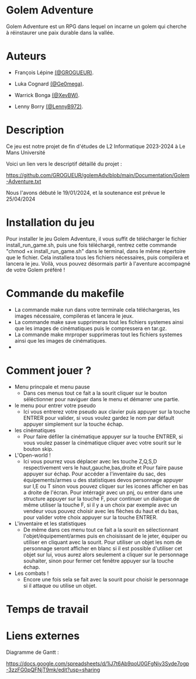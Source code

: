 
# Golem Adventure

Golem Adventure est un RPG dans lequel on incarne un golem qui cherche à réinstaurer une paix durable dans la vallée.

# Auteurs
- François Lépine [(@GROGUEUR)](https://github.com/GROGUEUR).

- Luka Cognard [(@Ge0mega)](https://github.com/Ge0mega).

- Warrick Bonga [(@XevBW)](https://github.com/XevBW).

- Lenny Borry [(@LennyB972)](https://github.com/LennyB972).

# Description
Ce jeu est notre projet de fin d'études de 
L2 Informatique 2023-2024 à Le Mans Université

Voici un lien vers le descriptif détaillé du projet :

 https://github.com/GROGUEUR/golemAdv/blob/main/Documentation/Golem-Adventure.txt


Nous l'avons débuté le 19/01/2024, et la soutenance est prévue le 25/04/2024

# Installation du jeu
  Pour installer le jeu Golem Adventure, il vous suffit de télécharger le fichier install_run_game.sh, puis une fois téléchargé,
  rentrez cette commande "chmod +x install_run_game.sh" dans le terminal, dans le même répertoire que le fichier.
  Cela installera tous les fichiers nécessaires, puis compilera et lancera le jeu.
  Voilà, vous pouvez désormais partir à l'aventure accompagné de votre Golem préféré !

# Commande du makefile
 - La commande make run dans votre terminale cela téléchargeras, les images nécessaire, compileras et lancera le jeux.
 - La commande make save supprimeras tout les fichiers systemes ainsi que les images de cinématiques puis le compressera en tar.gz.
 - La commande make mrproper supprimeras tout les fichiers systemes ainsi que les images de cinématiques.
 - 
# Comment jouer ?
- Menu princpale et menu pause
  - Dans ces menus tout ce fait a la sourit cliquer sur le bouton séléctionner pour naviguer dans le menu et démarrer une partie.
- le menu pour entrer votre pseudo
  - Ici vous entrerez votre pseudo aux clavier puis appuyer sur la touche ENTRER pour valider, si vous voulez gardez le nom par défault appuyer simplement sur la touche échap.
- les cinématiques
  - Pour faire défiler la cinématique appuyer sur la touche ENTRER, si vous voulez passer la cinématique cliquer avec votre sourit sur le bouton skip.
- L'Open-world !
  - Ici vous pourrez vous déplacer avec les touche Z,Q,S,D respectivement vers le haut,gauche,bas,droite et Pour faire pause appuyer sur échap.
   Pour accéder a l'inventaire du sac, des équipements/armes u des statistiques devos personnage appuyer sur I,E ou T sinon vous pouvez cliquer sur les icones afficher en bas a droite de l'écran.
   Pour intérragir avec un pnj, ou entrer dans une structure appuyer sur la touche F, pour continuer un dialogue de même utiliser la touche F,
   si il y a un choix par exemple avec un vendeur vous pouvez choisir avec les flèches du haut et du bas, pour valider votre choix appuyer sur la touche ENTRER.
- L'inventaire et les statistiques
  - De même dans ces menu tout ce fait a la sourit en sélectionnant l'objet/équipement/armes puis en choisissant de le jeter, équiper ou utiliser en cliquant avec la sourit.
   Pour utiliser un objet les nom de personnage seront afficher en blanc si il est possible d'utiliser cet objet sur lui, vous aurez alors seulement a cliquer sur le personnage souhaiter,
   sinon pour fermer cet fenêtre appuyer sur la touche échap.
- Les combats !
  - Encore une fois sela se fait avec la sourit pour choisir le personnage si il attaque ou utilise un objet.

# Temps de travail


# Liens externes
Diagramme de Gantt : 

https://docs.google.com/spreadsheets/d/1iJ7t6Ab9qoU0GFgNiy3Syde7ogp-3zzFG0pQFNjT9mk/edit?usp=sharing

